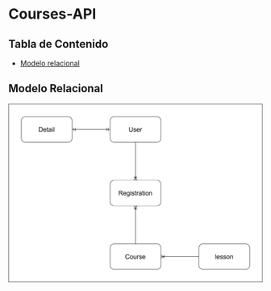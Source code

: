 # Courses-API

## Tabla de Contenido
- [Modelo relacional](#modelo-relacional)

## Modelo Relacional

![Modelo relacional de la base de datos](./Public/RelationModel.drawio.svg)